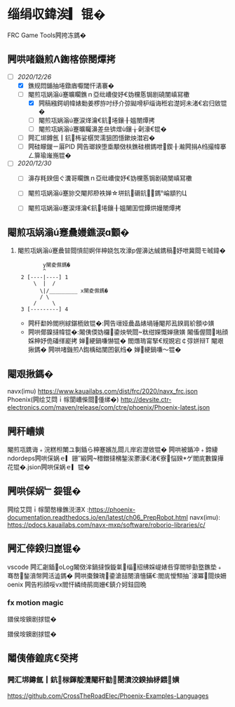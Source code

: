 # 缁绢収鍏涘▎锟�
FRC Game Tools闁挎冻鎷�


## 闁哄啫鐖煎Λ鍧楁倷閿燂拷
* [ ] *2020/12/26*
    * [x] 鐎规悶鍎抽埢鐓庮嚈閾忓湱褰�
    * [ ] 閹煎瓨娲滃ú蹇曠矙鐎ｎ亞纰嶆俊妤€妫欓悘锔剧磽閺嵮冩櫢
        * [x] 闁稿繈鍔岄幃婊勬姜椤斿吋纾介弶鐑嗗枦缁诲秹宕濋妸未渚€宕归敓锟�
        * [ ] 閹煎瓨娲滃ú蹇涙煂瀹€鈧埢鑲╂媼閿燂拷
        * [ ] 閹煎瓨娲滃ú蹇曠矚濞差亝锛熷ù鑲╁劋濠€锟�
    * [ ] 闁汇垹鐏氬┃鈧柨娑樼焸濡狙囨懚鏉炴澘宕�
    * [ ] 闁硅矇鍐ㄧ厬PID 闁告瑯鍨堕埀顒傚枎鐎硅櫕鎷呭鍥╂瀭闁捐绉撮幃搴ㄥ箳瑜嶉崺锟�
* [ ] *2020/12/30*
    * [ ] 濞存粍鍨佃ぐ瀵哥矙鐎ｎ亞纰嶆俊妤€妫欓悘锔剧磽閺嵮冩櫢
    * [ ] 閹煎瓨娲滃ú蹇旀交閹邦剙袟婵☆垪鈧磭鈧鎷崘顓犳Ц
    * [ ] 閹煎瓨娲滃ú蹇涙煂瀹€鈧埢鑲╂媼闄囬惃鐔烘嫚閿燂拷
    




## 閹煎瓨娲滃ú蹇曟嫚鐎涙ɑ顫� 
1. 閹煎瓨娲滃ú蹇曟暜閸愩劎婀伴柛娆忥攻濠р偓濞达絾鎸稿妤呭冀閸モ晠鍏�     
       
               y閺夌儑鎷�           
               ^             
        2 [----|----] 1
            \  |  /  
              \|/_________ x閺夌儑鎷�
              / \   
            /     \   
        3 [---------] 4   
   * 闁秆勫姈閻栵絿鍖栭敓锟�:闁告瑨娅曟晶婊堝锤閹邦厾鍨肩紒顖ゆ嫹
   * 闁哄倻鎳撻幃锟�:闂侇偄妫欏鍌炴煢閸粏绀嬫慨婵撴嫹
闂傗偓閸喖顔婇柛妤佹磻缂嶏拷  婵綆鍋嗛懗锟�
閻熸瑦甯掔€规娊宕￠弴姘辩Т  閹艰揪鎷�
闁哄啫鐖煎Λ鍧楀础閺囨氨绉�  婵綆鍋嗛～锟�

## 閹艰揪鎷�
navx(imu) https://www.kauailabs.com/dist/frc/2020/navx_frc.json  
Phoenix(闁绘艾閰ｉ幏閬嶆偨閸偅绨�) http://devsite.ctr-electronics.com/maven/release/com/ctre/phoenix/Phoenix-latest.json



## 闁秆嶆嫹
閹煎瓨鎸诲﹢浣糕柦閳ユ剚鍤ら柛蹇嬪劜閸ㄦ岸宕濋敓锟� 闁哄被鍎冲﹢鍗緀ndordeps闁哄倸娲ｅ▎銏″緞闁稓鐟撻梻鍫涘灪濠€渚€寮悩鍨ゲ閻庣數鎳撶花锟�.jsion闁哄倸娲ｅ▎锟� 

## 闁哄倸娲﹂妴锟�
闁绘艾閰ｉ幏閬嶅椽鐎涚澋X :https://phoenix-documentation.readthedocs.io/en/latest/ch06_PrepRobot.html
navx(imu): https://pdocs.kauailabs.com/navx-mxp/software/roborio-libraries/c/



## 闁汇倖鍨归崑锟�
vscode 闁汇劌鍤oLog闂傚洠鍋撻悷鏇氭缁牊绋婇崼婊呰穿閻犙勭墪鐎垫﹢骞嶅鍫濆幋闁活澁鎷�
闁哄棗鍊瑰鍌滄喆閿濆懎鏋€:閻庣懓顦抽ˉ濠冪閸炴姍oenix 闁告粌顔哸vx閻忓繗绮鹃崗姗€鎮介妸銈囧晩



### fx motion magic
鐠侯垵鐭剧捄锟�


鐠侯垵鐭剧捄锟�



##  闂侇偆鍠庣€癸拷



### 闁汇垹鐏氬┃鈧柡鍕靛灠閹秆勭閿濆洨鍨抽柕鍡嫹

https://github.com/CrossTheRoadElec/Phoenix-Examples-Languages